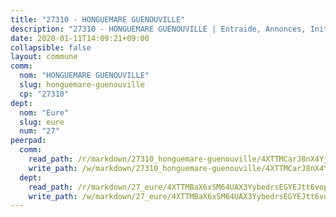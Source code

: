 ```yaml
---
title: "27310 - HONGUEMARE GUENOUVILLE"
description: "27310 - HONGUEMARE GUENOUVILLE | Entraide, Annonces, Initiatives"
date: 2020-01-11T14:09:21+09:00
collapsible: false
layout: commune
comm:
  nom: "HONGUEMARE GUENOUVILLE"
  slug: honguemare-guenouville
  cp: "27310"
dept:
  nom: "Eure"
  slug: eure
  num: "27"
peerpad:
  comm:
    read_path: /r/markdown/27310_honguemare-guenouville/4XTTMCarJ8nX4YjTJM5twodqnP33aBGYfhr5NfQ7XJJPLpRKk
    write_path: /w/markdown/27310_honguemare-guenouville/4XTTMCarJ8nX4YjTJM5twodqnP33aBGYfhr5NfQ7XJJPLpRKk-K3TgUFbd7hvGYfW2kuoK4VjyC91NHmaDt5Yfj9jLPHpR3Mgx4MeaAtACXa8S2YZwJFU1g3syH3LiZnzXq9m7VyqYxuJKYhdX4BbmH7Ynu6ksYK41qWTwiUrkF1zHNN1ZRdZY5Wv2
  dept:
    read_path: /r/markdown/27_eure/4XTTMBaX6xSM64UAX3YybedrsEGYEJtt6vopdQsPEFtGijgwg
    write_path: /w/markdown/27_eure/4XTTMBaX6xSM64UAX3YybedrsEGYEJtt6vopdQsPEFtGijgwg-K3TgUmjy61Gu7ZFzjoVmiacXP2Rc4pq6sxVCYUX3mFQZWQw9yCKsEoAMagtuW4jJTYhK96DsWW4cPmZLagvQNZ34BscGcu4btrtJibt18c1mpqofaWe6Q3RartDiuMTjY7NrsH4r
---
```


